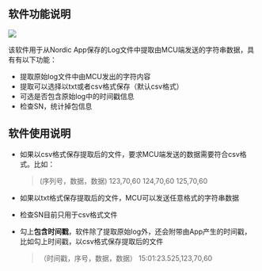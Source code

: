 ## 软件功能说明

![](https://github.com/liuhao1946/Nordic-app-Log-conversion-tool/blob/master/image/%E8%BD%AF%E4%BB%B6%E6%88%AA%E5%9B%BE.jpg)

该软件用于从Nordic App保存的Log文件中提取由MCU端发送的字符串数据，具有有以下功能：

* 提取原始log文件中由MCU发出的字符内容
* 提取可以选择以txt或者csv格式保存（默认csv格式）
* 可选是否包含原始log中的时间戳信息
* 检查SN，统计掉包信息

## 软件使用说明

* 如果以csv格式保存提取后的文件，要求MCU端发送的数据需要符合csv格式。比如：
  > (序列号，数据，数据)
  > 123,70,60
  > 124,70,60
  > 125,70,60

* 如果以txt格式保存提取后的文件，MCU可以发送任意格式的字符串数据
  
* 检查SN目前只用于csv格式文件

* 勾上**包含时间戳**，软件除了提取原始log外，还会附带由App产生的时间戳，比如勾上时间戳，以csv格式保存提取后的文件
  > （时间戳，序号，数据，数据）
  > 15:01:23.525,123,70,60
